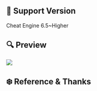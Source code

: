 ## :page_with_curl: Support Version
Cheat Engine 6.5~Higher
## :mag: Preview
![](http://blog.rin-ne.moe/github/Island.png)

## :snowflake: Reference & Thanks
